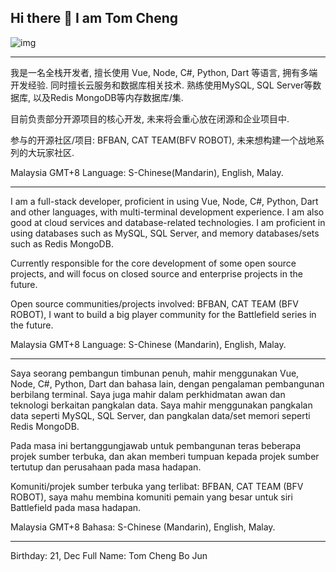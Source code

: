 ## Hi there 👋 I am Tom Cheng

![img](https://wakatime.com/share/@f85ea650-43b3-4a54-9571-01dc99a02199/f3c878ca-1c9f-438e-a820-fb1d6274e350.svg)

---

我是一名全栈开发者, 擅长使用 Vue, Node, C#, Python, Dart 等语言, 拥有多端开发经验. 同时擅长云服务和数据库相关技术. 熟练使用MySQL, SQL Server等数据库, 以及Redis MongoDB等内存数据库/集.

目前负责部分开源项目的核心开发, 未来将会重心放在闭源和企业项目中.

参与的开源社区/项目: BFBAN, CAT TEAM(BFV ROBOT), 未来想构建一个战地系列的大玩家社区.

Malaysia GMT+8 Language: S-Chinese(Mandarin), English, Malay.

---

I am a full-stack developer, proficient in using Vue, Node, C#, Python, Dart and other languages, with multi-terminal development experience. I am also good at cloud services and database-related technologies. I am proficient in using databases such as MySQL, SQL Server, and memory databases/sets such as Redis MongoDB.

Currently responsible for the core development of some open source projects, and will focus on closed source and enterprise projects in the future.

Open source communities/projects involved: BFBAN, CAT TEAM (BFV ROBOT), I want to build a big player community for the Battlefield series in the future.

Malaysia GMT+8 Language: S-Chinese (Mandarin), English, Malay.

---

Saya seorang pembangun timbunan penuh, mahir menggunakan Vue, Node, C#, Python, Dart dan bahasa lain, dengan pengalaman pembangunan berbilang terminal. Saya juga mahir dalam perkhidmatan awan dan teknologi berkaitan pangkalan data. Saya mahir menggunakan pangkalan data seperti MySQL, SQL Server, dan pangkalan data/set memori seperti Redis MongoDB.

Pada masa ini bertanggungjawab untuk pembangunan teras beberapa projek sumber terbuka, dan akan memberi tumpuan kepada projek sumber tertutup dan perusahaan pada masa hadapan.

Komuniti/projek sumber terbuka yang terlibat: BFBAN, CAT TEAM (BFV ROBOT), saya mahu membina komuniti pemain yang besar untuk siri Battlefield pada masa hadapan.

Malaysia GMT+8 Bahasa: S-Chinese (Mandarin), English, Malay.

---

Birthday: 21, Dec
Full Name: Tom Cheng Bo Jun
<!--
**B1397KB/B1397KB** is a ✨ _special_ ✨ repository because its `README.md` (this file) appears on your GitHub profile.

Here are some ideas to get you started:

- 🔭 I’m currently working on ...
- 🌱 I’m currently learning ...
- 👯 I’m looking to collaborate on ...
- 🤔 I’m looking for help with ...
- 💬 Ask me about ...
- 📫 How to reach me: ...
- 😄 Pronouns: ...
- ⚡ Fun fact: ...
-->
